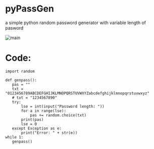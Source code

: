 # pyPassGen
 a simple python random password generator with variable length of pasword

 ![main](https://user-images.githubusercontent.com/39905530/195142756-dec1550d-c216-4cf9-83ea-11b347e36663.png)
 
 # Code:
 
 ```
 import random

def genpass():
    pas = ""
    txt = "0123456789ABCDEFGHIJKLMNOPQRSTUVWXYZabcdefghijklmnopqrstuvwxyz"
    # txt = "1234567890"
    try:
        lse = int(input("Password length: "))
        for a in range(lse):
            pas += random.choice(txt)
        print(pas)
        lse = 0
    except Exception as e:
        print("Error: " + str(e))
while 1:
    genpass()
 ```
 
 
#
